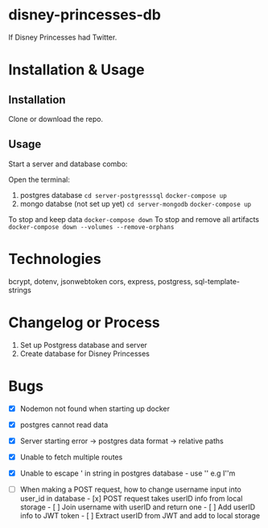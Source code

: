 # disney-princesses-db

If Disney Princesses had Twitter.

# Installation & Usage

## Installation
Clone or download the repo.

## Usage
Start a server and database combo:

Open the terminal:
1. postgres database
    `cd server-postgresssql` 
     `docker-compose up`
2. mongo databse (not set up yet)
    `cd server-mongodb`
     `docker-compose up`

To stop and keep data 
   `docker-compose down`
To stop and remove all artifacts 
    `docker-compose down --volumes --remove-orphans`

# Technologies
bcrypt, dotenv,  jsonwebtoken
cors, express, postgress, sql-template-strings
    
# Changelog or Process 
1. Set up Postgress database and server
2. Create database for Disney Princesses

# Bugs 
- [x] Nodemon not found when starting up docker
- [x] postgres cannot read data
- [x] Server starting error -> postgres data format 
                            -> relative paths
- [x] Unable to fetch multiple routes
- [x] Unable to escape ' in string in postgres database - use '' e.g I''m
- [ ] When making a POST request, how to change username input into user_id in database
        - [x] POST request takes userID info from local storage
        - [ ] Join username with userID and return one
        - [ ] Add userID info to JWT token
        - [ ] Extract userID from JWT and add to local storage
    


